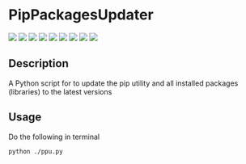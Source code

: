 # PipPackagesUpdater

[![](https://img.shields.io/badge/platforms-All_with_Python-orange.svg)](https://github.com/Zalexanninev15/PipPackagesUpdater)
[![](https://img.shields.io/badge/release-v1.0-blue.svg)](https://github.com/Zalexanninev15/PipPackagesUpdater)
[![](https://img.shields.io/github/last-commit/Zalexanninev15/PipPackagesUpdater.svg)](https://github.com/Zalexanninev15/PipPackagesUpdater/commits/master)
[![](https://img.shields.io/github/stars/Zalexanninev15/PipPackagesUpdater.svg)](https://github.com/Zalexanninev15/PipPackagesUpdater/stargazers)
[![](https://img.shields.io/github/forks/Zalexanninev15/PipPackagesUpdater.svg)](https://github.com/Zalexanninev15/PipPackagesUpdater/network/members)
[![](https://img.shields.io/badge/license-GPLv3-ligthgreen.svg)](LICENSE)
[![](https://img.shields.io/badge/donate_and_read_news-Boosty-F0672B.svg)](https://boosty.to/maxik-zalexanninev15)
[![](https://img.shields.io/badge/donate-QIWI-FF8C00.svg)](https://qiwi.com/n/ZALEXANNINEV15)
[![](https://img.shields.io/badge/donate-YooMoney-8B3FFD.svg)](https://yoomoney.ru/to/410015106319420)

## Description

A Python script for to update the pip utility and all installed packages (libraries) to the latest versions

## Usage

Do the following in terminal

```bash
python ./ppu.py
```
